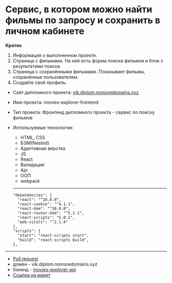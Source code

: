 #  Сервис, в котором можно найти фильмы по запросу и сохранить в личном кабинете

**Кратко**

1. Информация о выполненном проекте.
2. Страница с фильмами. На ней есть форма поиска фильмов и блок с результатами поиска.
3. Страница с сохранёнными фильмами. Показывает фильмы, сохранённые пользователем.
4. Создайте свой профиль.

* Сайт дипломного проекта: [vik.diplom.nomoredomains.xyz](vik.diplom.nomoredomains.xyz)

* Имя проекта: movies-explorer-frontend 

* Тип проекта: Фронтенд дипломного проекта - сервис по поиску фильмов

* Используемые технологии:

  - HTML, CSS
  - БЭМ(Nested)
  - Адаптивная верстка
  - JS
  - React
  - Валидация
  - Api
  - ООП
  - webpack

  ***

      "dependencies": {
        "react": "^18.0.0",
        "react-cookie": "^4.1.1",
        "react-dom": "^18.0.0",
        "react-router-dom": "^5.2.1",
        "react-scripts": "5.0.1",
        "web-vitals": "^2.1.4"
      },
      "scripts": {
        "start": "react-scripts start",
        "build": "react-scripts build",
      },

***

* [Pull request](https://github.com/Vik163/movies-explorer-frontend/pulls?q=is%3Apr+is%3Aclosed)
* домен - vik.diplom.nomoredomains.xyz
* бэкенд - [movies-explorer-api](https://github.com/Vik163/movies-explorer-api)
* [Ссылка на макет](https://www.figma.com/file/Epk6R45sgvlIg9rJEmLa7U/Diploma-(Copy)?node-id=932%3A3228)

